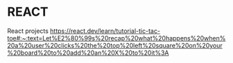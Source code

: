 # REACT
React projects
https://react.dev/learn/tutorial-tic-tac-toe#:~:text=Let%E2%80%99s%20recap%20what%20happens%20when%20a%20user%20clicks%20the%20top%20left%20square%20on%20your%20board%20to%20add%20an%20X%20to%20it%3A
